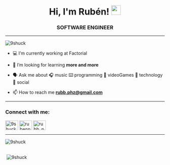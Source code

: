 <h1 align="center">Hi, I'm Rubén! <img height="30" width="30" src="https://raw.githubusercontent.com/MartinHeinz/MartinHeinz/master/wave.gif"/></h1>
<h3 align="center">SOFTWARE ENGINEER</h3>
<hr>
<p align="left"> <img src="https://komarev.com/ghpvc/?username=9shuck&label=Profile%20views&color=0e75b6&style=flat" alt="9shuck" /> </p>

- 💻  I’m currently working at Factorial

- 🧠  I’m looking for learning **more and more**

- 🗣 Ask me about 🎧  music  ⌨️  programming 👾  videoGames 📡 technology 💬   social 

- 📫  How to reach me **rubb.phz@gmail.com**
<hr>

<h3 align="left">Connect with me:</h3>
<p align="left">
<a href="https://twitter.com/9shuck" target="blank"><img align="center" src="https://raw.githubusercontent.com/rahuldkjain/github-profile-readme-generator/master/src/images/icons/Social/twitter.svg" alt="9shuck" height="30" width="40" /></a>
<a href="https://linkedin.com/in/rubenp-z" target="blank"><img align="center" src="https://raw.githubusercontent.com/rahuldkjain/github-profile-readme-generator/master/src/images/icons/Social/linked-in-alt.svg" alt="rubenp-z" height="30" width="40" /></a>
<a href="https://www.hackerrank.com/rubb_phz" target="blank"><img align="center" src="https://raw.githubusercontent.com/rahuldkjain/github-profile-readme-generator/master/src/images/icons/Social/hackerrank.svg" alt="rubb_phz" height="30" width="40" /></a>
</p>
<hr>

<p><img align="left" src="https://github-readme-stats.vercel.app/api/top-langs?username=9shuck&show_icons=true&locale=en&layout=compact" alt="9shuck" /></p>
<br>
<br>
<p>&nbsp;<img align="center" src="https://github-readme-stats.vercel.app/api?username=9shuck&show_icons=true&locale=en" alt="9shuck" /></p>


